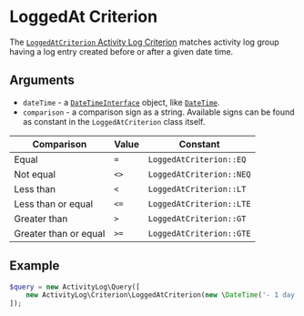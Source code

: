 # LoggedAt Criterion

The [`LoggedAtCriterion` Activity Log Criterion](https://github.com/ibexa/activity-log/blob/main/src/contracts/Values/ActivityLog/Criterion/LoggetAtCriterion.php)
matches activity log group having a log entry created before or after a given date time.

## Arguments

- `dateTime` - a [`DateTimeInterface`](https://www.php.net/manual/en/class.datetimeinterface.php) object, like [`DateTime`](https://www.php.net/manual/en/class.datetime.php).
- `comparison` - a comparison sign as a string. Available signs can be found as constant in the `LoggedAtCriterion` class itself.

| Comparison            | Value | Constant                 |
|-----------------------|-------|--------------------------|
| Equal                 | `=`   | `LoggedAtCriterion::EQ`  |
| Not equal             | `<>`  | `LoggedAtCriterion::NEQ` |
| Less than             | `<`   | `LoggedAtCriterion::LT`  |
| Less than or equal    | `<=`  | `LoggedAtCriterion::LTE` |
| Greater than          | `>`   | `LoggedAtCriterion::GT`  |
| Greater than or equal | `>=`  | `LoggedAtCriterion::GTE` |

## Example

```php
$query = new ActivityLog\Query([
    new ActivityLog\Criterion\LoggedAtCriterion(new \DateTime('- 1 day'), ActivityLog\Criterion\LoggedAtCriterion::GTE),
]);
```
